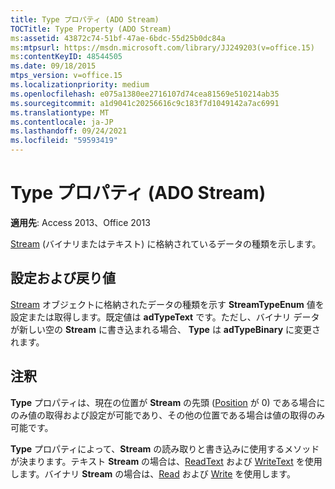 ```yaml
---
title: Type プロパティ (ADO Stream)
TOCTitle: Type Property (ADO Stream)
ms:assetid: 43872c74-51bf-47ae-6bdc-55d25b0dc84a
ms:mtpsurl: https://msdn.microsoft.com/library/JJ249203(v=office.15)
ms:contentKeyID: 48544505
ms.date: 09/18/2015
mtps_version: v=office.15
ms.localizationpriority: medium
ms.openlocfilehash: e075a1380ee2716107d74cea81569e510214ab35
ms.sourcegitcommit: a1d9041c20256616c9c183f7d1049142a7ac6991
ms.translationtype: MT
ms.contentlocale: ja-JP
ms.lasthandoff: 09/24/2021
ms.locfileid: "59593419"
---
```

# <a name="type-property-ado-stream"></a>Type プロパティ (ADO Stream)


**適用先**: Access 2013、Office 2013

[Stream](stream-object-ado.md) (バイナリまたはテキスト) に格納されているデータの種類を示します。

## <a name="settings-and-return-values"></a>設定および戻り値

[Stream](streamtypeenum.md) オブジェクトに格納されたデータの種類を示す **StreamTypeEnum** 値を設定または取得します。既定値は **adTypeText** です。ただし、バイナリ データが新しい空の **Stream** に書き込まれる場合、 **Type** は **adTypeBinary** に変更されます。

## <a name="remarks"></a>注釈

**Type** プロパティは、現在の位置が **Stream** の先頭 ([Position](position-property-ado.md) が 0) である場合にのみ値の取得および設定が可能であり、その他の位置である場合は値の取得のみ可能です。

**Type** プロパティによって、**Stream** の読み取りと書き込みに使用するメソッドが決まります。テキスト **Stream** の場合は、[ReadText](readtext-method-ado.md) および [WriteText](writetext-method-ado.md) を使用します。バイナリ **Stream** の場合は、[Read](read-method-ado.md) および [Write](write-method-ado.md) を使用します。

